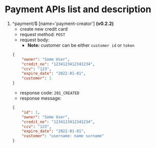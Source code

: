 # Payment APIs list and description

1. ^payment/$ [name='payment-creator'] **(v0.2.2)**
    - create new credit card
    - request method: `POST`
    - request body:
        - **Note:** customer can be either `customer id` or `token`
    ```json
    {
        "owner": "Some User",
        "credit_no": "1234123412341234",
        "ccv": "123",
        "expire_date": "2022-01-01",
        "customer": 1
    }
    ```
    - response code: `201_CREATED`
    - response message:
    ```json
    {
        "id": 1,
        "owner": "Some User",
        "credit_no": "1234123412341234",
        "ccv": "123",
        "expire_date": "2022-01-01",
        "customer": "username: name surname"
    }
    ```
